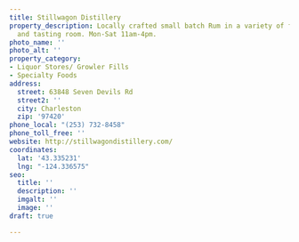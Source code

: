 ```yaml
---
title: Stillwagon Distillery
property_description: Locally crafted small batch Rum in a variety of flavors. Tours
  and tasting room. Mon-Sat 11am-4pm.
photo_name: ''
photo_alt: ''
property_category:
- Liquor Stores/ Growler Fills
- Specialty Foods
address:
  street: 63848 Seven Devils Rd
  street2: ''
  city: Charleston
  zip: '97420'
phone_local: "(253) 732-8458"
phone_toll_free: ''
website: http://stillwagondistillery.com/
coordinates:
  lat: '43.335231'
  lng: "-124.336575"
seo:
  title: ''
  description: ''
  imgalt: ''
  image: ''
draft: true

---
```

